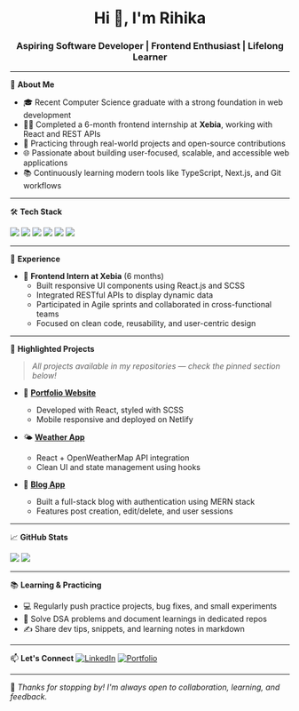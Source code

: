 <h1 align="center">Hi 👋, I'm Rihika</h1>
<h3 align="center">Aspiring Software Developer | Frontend Enthusiast | Lifelong Learner</h3>

---

🌱 **About Me**
- 🎓 Recent Computer Science graduate with a strong foundation in web development
- 👩‍💻 Completed a 6-month frontend internship at **Xebia**, working with React and REST APIs
- 🧩 Practicing through real-world projects and open-source contributions
- 🌐 Passionate about building user-focused, scalable, and accessible web applications
- 📚 Continuously learning modern tools like TypeScript, Next.js, and Git workflows

---

🛠️ **Tech Stack**
<p>
  <img src="https://img.shields.io/badge/HTML5-E34F26?style=flat&logo=html5&logoColor=white"/>
  <img src="https://img.shields.io/badge/CSS3-1572B6?style=flat&logo=css3&logoColor=white"/>
  <img src="https://img.shields.io/badge/JavaScript-F7DF1E?style=flat&logo=javascript&logoColor=black"/>
  <img src="https://img.shields.io/badge/React-20232A?style=flat&logo=react&logoColor=61DAFB"/>
  <img src="https://img.shields.io/badge/SCSS-CC6699?style=flat&logo=sass&logoColor=white"/>
  <img src="https://img.shields.io/badge/Git-F05032?style=flat&logo=git&logoColor=white"/>
</p>

---

💼 **Experience**
- 🏢 **Frontend Intern at Xebia** (6 months)
  - Built responsive UI components using React.js and SCSS
  - Integrated RESTful APIs to display dynamic data
  - Participated in Agile sprints and collaborated in cross-functional teams
  - Focused on clean code, reusability, and user-centric design

---

📂 **Highlighted Projects**
> _All projects available in my repositories — check the pinned section below!_

- 🔗 [**Portfolio Website**](https://github.com/rihika/portfolio)
  - Developed with React, styled with SCSS
  - Mobile responsive and deployed on Netlify

- 🌤️ [**Weather App**](https://github.com/rihika/weather-app)
  - React + OpenWeatherMap API integration
  - Clean UI and state management using hooks

- 📝 [**Blog App**](https://github.com/rihika/blog-app)
  - Built a full-stack blog with authentication using MERN stack
  - Features post creation, edit/delete, and user sessions

---

📈 **GitHub Stats**
<p>
  <img src="https://github-readme-stats.vercel.app/api?username=rihika&show_icons=true&theme=default" />
  <img src="https://github-readme-streak-stats.herokuapp.com?user=rihika&theme=default" />
</p>

---

📚 **Learning & Practicing**
- 💻 Regularly push practice projects, bug fixes, and small experiments
- 🧠 Solve DSA problems and document learnings in dedicated repos
- ✍️ Share dev tips, snippets, and learning notes in markdown

---

📫 **Let's Connect**
[![LinkedIn](https://img.shields.io/badge/LinkedIn-blue?style=flat&logo=linkedin)](https://linkedin.com/in/yourusername)
[![Portfolio](https://img.shields.io/badge/Portfolio-000?style=flat&logo=vercel)](https://yourportfolio.com)

---

🔖 _Thanks for stopping by! I'm always open to collaboration, learning, and feedback._

